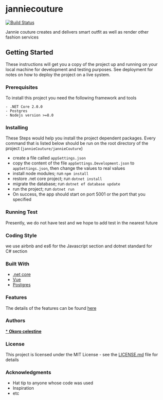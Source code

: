 # janniecouture


[![Build Status](https://travis-ci.org/celelstine/janniecouture.svg?branch=develop)](https://travis-ci.org/celelstine/janniecouture)

Jannie couture creates and delivers smart outfit as well as render other fashion services

## Getting Started
These instructions will get you a copy of the project up and running on your local machine for development and testing purposes. See deployment for notes on how to deploy the project on a live system.

### Prerequisites
To install this project you need the following framework and tools
```
- .NET Core 2.0.0
- Postgres
- Nodejs version >=8.0
```
### Installing
These Steps would help you install the project dependent packages. Every command that is listed below should be run on the root directory of the project (`jannieCouture/jannieCouture`)
- create a file called `appSettings.json`  
- copy the content of the file `appSettings.Development.json` to `appSettings.json`, then change the values to real values 
- install node modules; run `npm install ` 
- restore .net core project; run `dotnet install`
- migrate the database; run `dotnet ef database update`
- run the project; run `dotnet run`
- On success, the app should start on port 5001 or the port that you specified

### Running Test
Presently, we do not have test and we hope to add test in the nearest future

### Coding Style
we use airbnb and es6 for the Javascript section and dotnet standard for C# section

### Built With
- [.net core](https://github.com/dotnet/core)
- [Vue](https://vuejs.org/)
- [Postgres](https://www.postgresql.org/)



### Features
The details of the features can be found [here](FEATURES.md)

### Authors

[* **Okoro celestine**](https://github.com/celelstine)


### License

This project is licensed under the MIT License - see the [LICENSE.md](LICENSE.md) file for details

### Acknowledgments

* Hat tip to anyone whose code was used
* Inspiration
* etc
